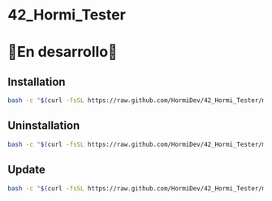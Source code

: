 # 42_Hormi_Tester

# 🚧En desarrollo👷

## Installation
```sh
bash -c "$(curl -fsSL https://raw.github.com/HormiDev/42_Hormi_Tester/master/bin/install.sh)"
```

## Uninstallation
```sh
bash -c "$(curl -fsSL https://raw.github.com/HormiDev/42_Hormi_Tester/master/bin/uninstall.sh)"
```

## Update
```sh
bash -c "$(curl -fsSL https://raw.github.com/HormiDev/42_Hormi_Tester/master/bin/update.sh)"
```
